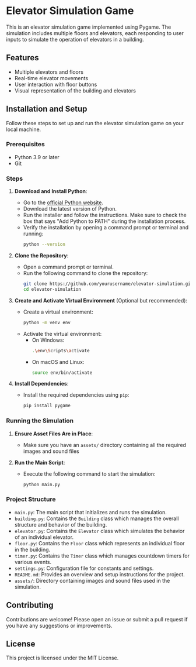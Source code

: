 

# Elevator Simulation Game

This is an elevator simulation game implemented using Pygame. The simulation includes multiple floors and elevators, each responding to user inputs to simulate the operation of elevators in a building.

## Features

- Multiple elevators and floors
- Real-time elevator movements
- User interaction with floor buttons
- Visual representation of the building and elevators

## Installation and Setup

Follow these steps to set up and run the elevator simulation game on your local machine.

### Prerequisites

- Python 3.9 or later
- Git

### Steps

1. **Download and Install Python**:
   - Go to the [official Python website](https://www.python.org/downloads/).
   - Download the latest version of Python.
   - Run the installer and follow the instructions. Make sure to check the box that says "Add Python to PATH" during the installation process.
   - Verify the installation by opening a command prompt or terminal and running:
     ```bash
     python --version
     ```

2. **Clone the Repository**:
   - Open a command prompt or terminal.
   - Run the following command to clone the repository:
     ```bash
     git clone https://github.com/yourusername/elevator-simulation.git
     cd elevator-simulation
     ```

3. **Create and Activate Virtual Environment** (Optional but recommended):
   - Create a virtual environment:
     ```bash
     python -m venv env
     ```
   - Activate the virtual environment:
     - On Windows:
       ```bash
       .\env\Scripts\activate
       ```
     - On macOS and Linux:
       ```bash
       source env/bin/activate
       ```

4. **Install Dependencies**:
   - Install the required dependencies using `pip`:
     ```bash
     pip install pygame
     ```

### Running the Simulation
1. **Ensure Asset Files Are in Place**:
   - Make sure you have an `assets/` directory containing all the required images and sound files

2. **Run the Main Script**:
   - Execute the following command to start the simulation:
     ```bash
     python main.py
     ```

### Project Structure

- `main.py`: The main script that initializes and runs the simulation.
- `building.py`: Contains the `Building` class which manages the overall structure and behavior of the building.
- `elevator.py`: Contains the `Elevator` class which simulates the behavior of an individual elevator.
- `floor.py`: Contains the `Floor` class which represents an individual floor in the building.
- `timer.py`: Contains the `Timer` class which manages countdown timers for various events.
- `settings.py`: Configuration file for constants and settings.
- `README.md`: Provides an overview and setup instructions for the project.
- `assets/`: Directory containing images and sound files used in the simulation.


## Contributing

Contributions are welcome! Please open an issue or submit a pull request if you have any suggestions or improvements.

## License

This project is licensed under the MIT License.
